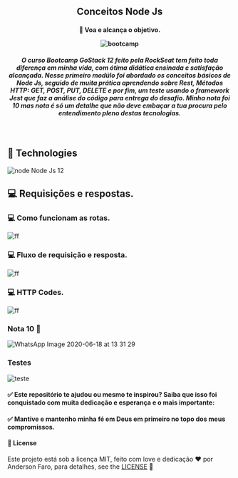 <h2 align="center"> Conceitos Node Js </h2>

<h4 align="center">

🚀 Voa e alcança o objetivo.

![bootcamp](https://user-images.githubusercontent.com/3237047/85075213-31fa8800-b194-11ea-8b4e-12e8df42ded5.jpg)

</h4>

<h5 align="center">
O curso Bootcamp GoStack 12 feito pela RockSeat tem feito toda diferença em minha vida, com ótima didática ensinada e satisfação alcançada. Nesse primeiro modúlo foi abordado
os conceitos básicos de Node Js, seguido de muita prática aprendendo sobre Rest, Métodos HTTP: GET, POST, PUT, DELETE e por fim, um teste usando o framework Jest que faz a análise do código para entrega do desafio.
Minha nota foi 10 mas nota é só um detalhe que não deve embaçar a tua procura pelo entendimento pleno destas tecnologias.

</h5>
<br/>

## :rocket: Technologies

 ![node](https://user-images.githubusercontent.com/3237047/82362958-8cf95d80-99e3-11ea-870a-aeb1a046b8d8.png) Node Js 12 &nbsp;

## :computer: Requisições e respostas.
### :computer: Como funcionam as rotas.

![ff](https://user-images.githubusercontent.com/3237047/85076391-67a07080-b196-11ea-8b27-49957fc38061.png)

### :computer: Fluxo de requisição e resposta.

![ff](https://user-images.githubusercontent.com/3237047/85076737-23fa3680-b197-11ea-9d0d-c68bd9ba703a.png)

### :computer: HTTP Codes.
![ff](https://user-images.githubusercontent.com/3237047/85077051-c4505b00-b197-11ea-92ff-cbcedb6886b0.png)

### Nota 10 👋
![WhatsApp Image 2020-06-18 at 13 31 29](https://user-images.githubusercontent.com/3237047/85078301-83a61100-b19a-11ea-8936-f25d9038eb3d.jpeg)


### Testes
![teste](https://user-images.githubusercontent.com/3237047/85079102-63775180-b19c-11ea-9370-c83a0a2bd0c7.png)

####  :white_check_mark:  Este repositório te ajudou ou mesmo te inspirou? Saiba que isso foi conquistado com muita dedicação e esperança e o mais importante:
#### :white_check_mark:  Mantive e mantenho minha fé em <b>Deus</b> em primeiro no topo dos meus compromissos.

#### :page_facing_up: License
Este projeto está sob a licença  MIT, feito com love e dedicação :hearts: por Anderson Faro, para detalhes, see the [LICENSE](LICENSE.md) 👋
























